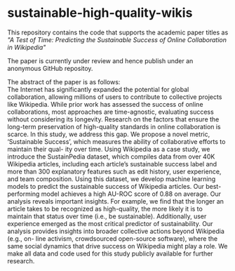 # sustainable-high-quality-wikis

This repository contains the code that supports the academic paper titles as *"A Test of Time: Predicting the Sustainable Success of Online Collaboration in Wikipedia"*

The paper is currently under review and hence publish under an anonymous GitHub repositoy.

The abstract of the paper is as follows:<br/>
The Internet has significantly expanded the potential for global collaboration, allowing millions of users to contribute to collective projects like Wikipedia. While prior work has assessed the success of online collaborations, most approaches are time-agnostic, evaluating success without considering its longevity.
Research on the factors that ensure the long-term preservation of high-quality standards in online collaboration is scarce.
In this study, we address this gap. We propose a novel metric, ‘Sustainable Success’, which
measures the ability of collaborative efforts to maintain their qual-
ity over time. Using Wikipedia as a case study, we introduce the
SustainPedia dataset, which compiles data from over 40K Wikipedia
articles, including each article’s sustainable success label and more
than 300 explanatory features such as edit history, user experience,
and team composition. Using this dataset, we develop machine
learning models to predict the sustainable success of Wikipedia
articles. Our best-performing model achieves a high AU-ROC score
of 0.88 on average. Our analysis reveals important insights. For
example, we find that the longer an article takes to be recognized
as high-quality, the more likely it is to maintain that status over
time (i.e., be sustainable). Additionally, user experience emerged as
the most critical predictor of sustainability. Our analysis provides
insights into broader collective actions beyond Wikipedia (e.g., on-
line activism, crowdsourced open-source software), where the same
social dynamics that drive success on Wikipedia might play a role.
We make all data and code used for this study publicly available for
further research.
 
